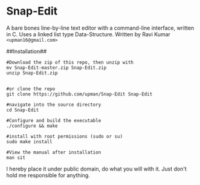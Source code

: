 Snap-Edit
=========
A bare bones line-by-line text editor with a command-line interface, written in C.
Uses a linked list type Data-Structure. Written by Ravi Kumar `<upman16@gmail.com>`

##Installation##

```
#Download the zip of this repo, then unzip with
mv Snap-Edit-master.zip Snap-Edit.zip
unzip Snap-Edit.zip


#or clone the repo
git clone https://github.com/upman/Snap-Edit Snap-Edit

#navigate into the source directory
cd Snap-Edit

#Configure and build the executable
./configure && make

#install with root permissions (sudo or su)
sudo make install

#View the manual after installation
man sit
```


I hereby place it under public domain, do what you will with it.
Just don't hold me responsible for anything.
